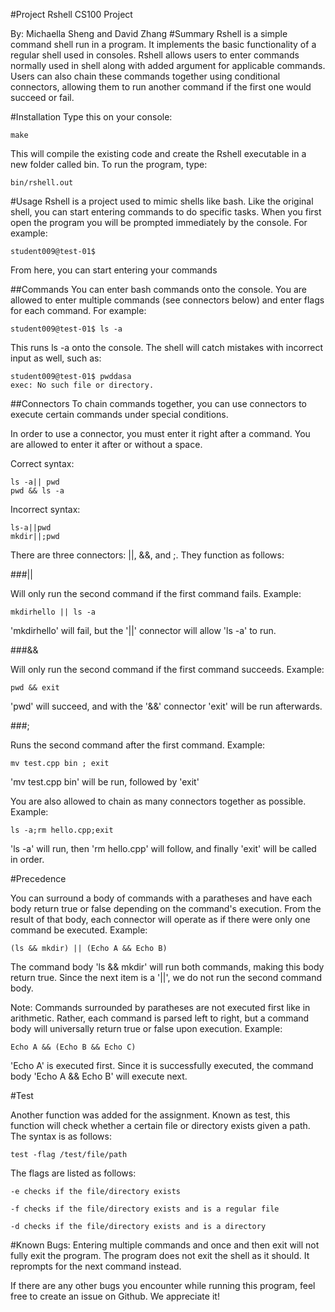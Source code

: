 #Project Rshell
CS100 Project

By: Michaella Sheng and David Zhang
#Summary
Rshell is a simple command shell run in a program. It implements the basic functionality 
	of a regular shell used in consoles. Rshell allows users to enter commands normally used 
	in shell along with added argument for applicable commands. Users can also chain these 
	commands together using conditional connectors, allowing them to run another command 
	if the first one would succeed or fail.

#Installation
Type this on your console:
		
	make
	
This will compile the existing code and create the Rshell executable in a new folder called bin. To run the program, type:
	
	bin/rshell.out
	
#Usage
Rshell is a project used to mimic shells like bash. Like the original shell, you can start entering commands to do specific tasks. When you first open the program you will be prompted immediately by the console. For example:

	student009@test-01$
From here,  you can start entering your commands

##Commands
You can enter bash commands onto the console. You are allowed to enter multiple commands (see connectors below) and enter flags for each command. For example:

	student009@test-01$ ls -a

This runs ls -a onto the console. The shell will catch mistakes with incorrect input as well, such as:

	student009@test-01$ pwddasa
	exec: No such file or directory.

##Connectors
To chain commands together, you can use connectors to execute certain commands under special conditions. 

In order to use a connector, you must enter it right after a command. You are allowed to enter it after or without a space.

Correct syntax:
	
	ls -a|| pwd
	pwd && ls -a
	
Incorrect syntax:

	ls-a||pwd
	mkdir||;pwd


There are three connectors: ||, &&, and ;. They function as follows:

###||

Will only run the second command if the first command fails. Example:

	mkdirhello || ls -a
	
'mkdirhello' will fail, but the '||' connector will allow 'ls -a' to run.

###&&

Will only run the second command if the first command succeeds. Example:

	pwd && exit
	
'pwd' will succeed, and with the '&&' connector 'exit' will be run afterwards.

###;

Runs the second command after the first command. Example:

	mv test.cpp bin ; exit
	
'mv test.cpp bin' will be run, followed by 'exit'

You are also allowed to chain as many connectors together as possible. Example:

	ls -a;rm hello.cpp;exit
	
'ls -a' will run, then 'rm hello.cpp' will follow, and finally 'exit' will be called in order.

#Precedence

You can surround a body of commands with a paratheses  and have each body return true or false depending on the command's execution. From the result of that body, each connector will operate as if there were only one command be executed. Example:

	(ls && mkdir) || (Echo A && Echo B)
	
The command body 'ls && mkdir' will run both commands, making this body return true. Since the next item is a '||', we do not run the second command body.

Note: Commands surrounded by paratheses are not executed first like in arithmetic. Rather, each command is parsed left to right, but a command body will universally return true or false upon execution. Example:

	Echo A && (Echo B && Echo C)
'Echo A' is executed first. Since it is successfully executed, the command body 'Echo A && Echo B' will execute next.

#Test

Another function was added for the assignment. Known as test, this function will check whether a certain file or directory exists given a path. The syntax is as follows:

	test -flag /test/file/path
The flags are listed as follows:

	-e checks if the file/directory exists
	
	-f checks if the file/directory exists and is a regular file
	
	-d checks if the file/directory exists and is a directory
	
#Known Bugs:
Entering multiple commands and once and then exit will not fully exit the program. The program does not exit the shell as it should. It reprompts for the next command instead.


If there are any other bugs you encounter while running this program, feel free to create an issue on Github.
We appreciate it!

